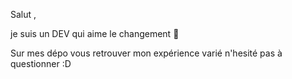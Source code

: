 Salut , 

je suis un DEV qui aime le changement 🔮

Sur mes dépo vous retrouver mon expérience varié  n'hesité pas à questionner :D


